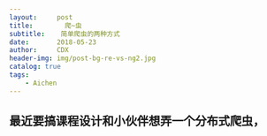 ```yaml
---
layout:     post
title:        爬~虫
subtitle:    简单爬虫的两种方式
date:       2018-05-23
author:     CDX
header-img: img/post-bg-re-vs-ng2.jpg
catalog: true
tags:
    - Aichen
---
```

## 最近要搞课程设计和小伙伴想弄一个分布式爬虫，